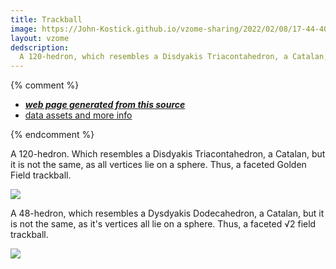 ```yaml
---
title: Trackball
image: https://John-Kostick.github.io/vzome-sharing/2022/02/08/17-44-40-Trackball/Trackball.png
layout: vzome
dedscription:
  A 120-hedron, which resembles a Disdyakis Triacontahedron, a Catalan, but it is not the same, as all vertices lie on a sphere. Thus, a faceted Golden Field trackball.
---
```


{% comment %}
 - [***web page generated from this source***][post]
 - [data assets and more info][github]

[post]: <https://John-Kostick.github.io/vzome-sharing/2022/02/08/Trackball-17-44-40.html>
[github]: <https://github.com/John-Kostick/vzome-sharing/tree/main/2022/02/08/17-44-40-Trackball/>
{% endcomment %}

  A 120-hedron.  Which resembles a Disdyakis Triacontahedron, a Catalan, but it is not the same, as all vertices lie on a sphere. Thus, a faceted Golden Field trackball.

<vzome-viewer style="width: 100%; height: 100vh;"
       src="https://John-Kostick.github.io/vzome-sharing/2022/02/08/17-44-40-Trackball/Trackball.vZome" >
  <img src="https://John-Kostick.github.io/vzome-sharing/2022/02/08/17-44-40-Trackball/Trackball.png" />
</vzome-viewer>

A 48-hedron, which resembles a Dysdyakis Dodecahedron, a Catalan, but it is not the same, as it's vertices all lie on a sphere.  Thus, a faceted √2 field trackball.

<vzome-viewer style="width: 100%; height: 100vh;"
       src="https://John-Kostick.github.io/vzome-sharing/2022/02/09/12-40-15-60-gon field-Trackball-2/60-gon field-Trackball-2.vZome" >
  <img src="https://John-Kostick.github.io/vzome-sharing/2022/02/09/12-40-15-60-gon field-Trackball-2/60-gon field-Trackball-2.png" />
</vzome-viewer>
